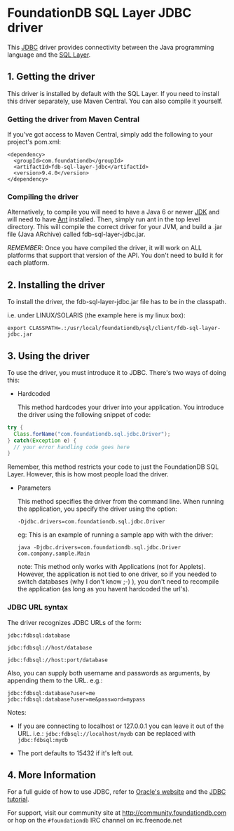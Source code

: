 # FoundationDB SQL Layer JDBC driver

This [JDBC](http://www.oracle.com/technetwork/java/overview-141217.html) driver provides connectivity between the Java programming language and the [SQL Layer](https://foundationdb.com/layers/sql/index.html).

## 1. Getting the driver

This driver is installed by default with the SQL Layer. If you need to install this driver separately, use Maven Central. You can also compile it yourself.

### Getting the driver from Maven Central

If you've got access to Maven Central, simply add the following to your project's pom.xml:

```
<dependency>
  <groupId>com.foundationdb</groupId>
  <artifactId>fdb-sql-layer-jdbc</artifactId>
  <version>9.4.0</version>
</dependency>
```

### Compiling the driver

Alternatively, to compile you will need to have a Java 6 or newer [JDK](http://www.oracle.com/technetwork/java/javase/downloads/index.html) and will need to have
[Ant](http://ant.apache.org/index.html) installed. Then, simply run ant in the top level directory.
This will compile the correct driver for your JVM, and build a .jar file (Java ARchive)
called fdb-sql-layer-jdbc.jar.

*REMEMBER*: Once you have compiled the driver, it will work on ALL platforms
that support that version of the API. You don't need to build it for each
platform.

## 2. Installing the driver

To install the driver, the fdb-sql-layer-jdbc.jar file has to be in the classpath.

i.e. under LINUX/SOLARIS (the example here is my linux box):

	export CLASSPATH=.:/usr/local/foundationdb/sql/client/fdb-sql-layer-jdbc.jar

## 3. Using the driver

To use the driver, you must introduce it to JDBC. There's two ways
of doing this:

- Hardcoded

   This method hardcodes your driver into your application. You
   introduce the driver using the following snippet of code:

```java
try {
  Class.forName("com.foundationdb.sql.jdbc.Driver");
} catch(Exception e) {
  // your error handling code goes here
}
```

   Remember, this method restricts your code to just the FoundationDB SQL Layer.
   However, this is how most people load the driver.

- Parameters

   This method specifies the driver from the command line. When running the
   application, you specify the driver using the option:

    `-Djdbc.drivers=com.foundationdb.sql.jdbc.Driver`

   eg: This is an example of running a sample app with with the driver:

    `java -Djdbc.drivers=com.foundationdb.sql.jdbc.Driver com.company.sample.Main`

   note: This method only works with Applications (not for Applets).
	 However, the application is not tied to one driver, so if you needed
	 to switch databases (why I don't know ;-) ), you don't need to
	 recompile the application (as long as you havent hardcoded the url's).

### JDBC URL syntax

The driver recognizes JDBC URLs of the form:

    jdbc:fdbsql:database

    jdbc:fdbsql://host/database

    jdbc:fdbsql://host:port/database

Also, you can supply both username and passwords as arguments, by appending
them to the URL. e.g.:

    jdbc:fdbsql:database?user=me
    jdbc:fdbsql:database?user=me&password=mypass

Notes:

- If you are connecting to localhost or 127.0.0.1 you can leave it out of the
   URL. i.e.: `jdbc:fdbsql://localhost/mydb` can be replaced with `jdbc:fdbsql:mydb`

- The port defaults to 15432 if it's left out.

## 4. More Information ##
For a full guide of how to use JDBC, refer to [Oracle's website](http://www.oracle.com/technetwork/java/javase/jdbc/) and the [JDBC tutorial](http://docs.oracle.com/javase/tutorial/jdbc/).

For support, visit our community site at http://community.foundationdb.com or hop on the `#foundationdb` IRC channel on irc.freenode.net